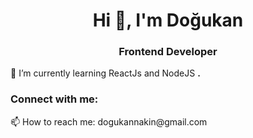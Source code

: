 <h1 align="center">Hi 👋, I'm Doğukan</h1>
<h3 align="center">Frontend Developer</h3>

🌱 I’m currently learning ReactJs and NodeJS **.**


<h3 align="left">Connect with me:</h3>
<p align="left">
   📫 How to reach me: dogukannakin@gmail.com
</p>

